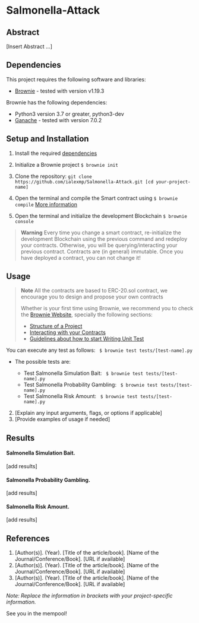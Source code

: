 # Salmonella-Attack

## Abstract

[Insert Abstract ...]

## Dependencies

This project requires the following software and libraries:

- [Brownie](https://eth-brownie.readthedocs.io/en/stable/install.html) - tested with version v1.19.3

Brownie has the following dependencies:
  - Python3 version 3.7 or greater, python3-dev
  - [Ganache](https://github.com/trufflesuite/ganache) - tested with version 7.0.2



## Setup and Installation

1. Install the required [dependencies](##Dependencies)

2. Initialize a Brownie project ```$ brownie init``` 

3. Clone the repository:
  ```git clone https://github.com/ialexmp/Salmonella-Attack.git [cd your-project-name] ```

4. Open the terminal and compile the Smart contract using ```$ brownie compile``` [More information](https://eth-brownie.readthedocs.io/en/stable/interaction.html)

5. Open the terminal and initialize the development Blockchain ```$ brownie console```

> **Warning** 
> Every time you change a smart contract, re-initialize the development Blockchain using the previous command and redeploy your contracts.
Otherwise, you will be querying/interacting your previous contract. Contracts
are (in general) immutable. Once you have deployed a contract, you can not
change it! 



## Usage

> **Note**
> All the contracts are based to ERC-20.sol contract,  we encourage you to design and propose your own contracts
> 
> Whether is your first time using Brownie, we recommend you to check the [Brownie Website](https://eth-brownie.readthedocs.io/en/stable/toctree.html), specially the following sections:
> - [Structure of a Project](https://eth-brownie.readthedocs.io/en/stable/structure.html)
> - [Interacting with your Contracts](https://eth-brownie.readthedocs.io/en/stable/interaction.html)
> - [Guidelines about how to start Writing Unit Test](https://eth-brownie.readthedocs.io/en/stable/tests-pytest-intro.html)


You can execute any test as follows:  ``` $ brownie test tests/[test-name].py```

- The possible tests are: 
                                                       
  - Test Salmonella Simulation Bait: ``` $ brownie test tests/[test-name].py```                        
  - Test Salmonella Probability Gambling: ``` $ brownie test tests/[test-name].py```                        
  - Test Salmonella Risk Amount: ``` $ brownie test tests/[test-name].py```    

2. [Explain any input arguments, flags, or options if applicable]
3. [Provide examples of usage if needed]



## Results

#### Salmonella Simulation Bait.
[add results]

#### Salmonella Probability Gambling.
[add results]

#### Salmonella Risk Amount.
[add results]



## References

1. [Author(s)]. (Year). [Title of the article/book]. [Name of the Journal/Conference/Book]. [URL if available]
2. [Author(s)]. (Year). [Title of the article/book]. [Name of the Journal/Conference/Book]. [URL if available]
3. [Author(s)]. (Year). [Title of the article/book]. [Name of the Journal/Conference/Book]. [URL if available]

*Note: Replace the information in brackets with your project-specific information.*


See you in the mempool!

